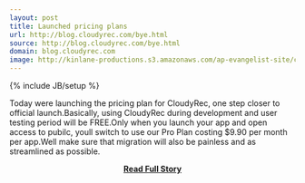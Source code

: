 ```yaml
---
layout: post
title: Launched pricing plans
url: http://blog.cloudyrec.com/bye.html
source: http://blog.cloudyrec.com/bye.html
domain: blog.cloudyrec.com
image: http://kinlane-productions.s3.amazonaws.com/ap-evangelist-site/curated/screenshots/9352_api500_com.png
---
```

{% include JB/setup %}<p>Today were launching the pricing plan for CloudyRec, one step closer to official launch.Basically, using CloudyRec during development and user testing period will be FREE.Only when you launch your app and open access to pubilc, youll switch to use our Pro Plan costing $9.90 per month per app.Well make sure that migration will also be painless and as streamlined as possible.</p>
<center><p><a href="http://blog.cloudyrec.com/bye.html" style='padding:25px; font-sze:18px; font-weight: bold;'>Read Full Story</a></p></center>

